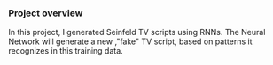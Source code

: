 ### Project overview

In this project, I generated Seinfeld TV scripts using RNNs. The Neural Network will generate a new ,"fake" TV script, based on patterns it recognizes in this training data.
